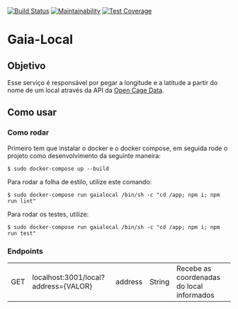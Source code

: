 [![Build Status](https://travis-ci.org/wendybot/Wendy-Local.svg?branch=dev)](https://travis-ci.org/wendybot/Wendy-Local)
[![Maintainability](https://api.codeclimate.com/v1/badges/4d1a87b0429c1ba7d3a4/maintainability)](https://codeclimate.com/github/wendybot/Wendy-Local/maintainability)
[![Test Coverage](https://api.codeclimate.com/v1/badges/4d1a87b0429c1ba7d3a4/test_coverage)](https://codeclimate.com/github/wendybot/Wendy-Local/test_coverage)

# Gaia-Local

## Objetivo
Esse serviço é responsável por pegar a longitude e a latitude a partir do nome de um local através da API da [Open Cage Data](https://opencagedata.com/api).

## Como usar

### Como rodar
Primeiro tem que instalar o docker e o docker compose, em seguida rode o projeto como desenvolvimento da seguinte maneira:

``` $ sudo docker-compose up --build ```

Para rodar a folha de estilo, utilize este comando:

``` $ sudo docker-compose run gaialocal /bin/sh -c "cd /app; npm i; npm run lint" ```

Para rodar os testes, utilize:

``` $ sudo docker-compose run gaialocal /bin/sh -c "cd /app; npm i; npm run test" ```

### Endpoints
<table>
	<tr>
		<td>GET</td>
		<td>localhost:3001/local?address={VALOR}</td>
		<td>address</td>
		<td>String</td>
		<td>Recebe as coordenadas do local informados</td>
	</tr>
</table>
